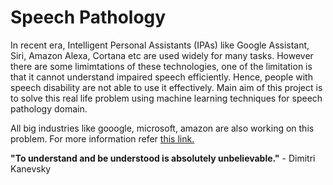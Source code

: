 # Speech Pathology 

In recent era, Intelligent Personal Assistants (IPAs) like Google Assistant, Siri, Amazon Alexa, Cortana etc are used widely for many tasks. However there are some limimtations of these technologies, one of the limitation is that it cannot understand impaired speech efficiently. Hence, people with speech disability are not able to use it effectively. Main aim of this project is to solve this real life problem using machine learning techniques for speech pathology domain.

All big industries like gooogle, microsoft, amazon are also working on this problem. 
For more information refer [this link.](https://blog.google/outreach-initiatives/accessibility/impaired-speech-recognition/)


**"To understand and be understood is absolutely unbelievable."**
                                           - Dimitri Kanevsky
